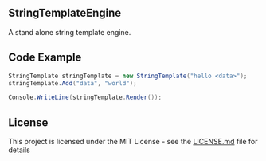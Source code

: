 ## StringTemplateEngine

A stand alone string template engine.

## Code Example

```cs
StringTemplate stringTemplate = new StringTemplate("hello <data>");
stringTemplate.Add("data", "world");

Console.WriteLine(stringTemplate.Render());
```

## License

This project is licensed under the MIT License - see the [LICENSE.md](LICENSE.md) file for details
